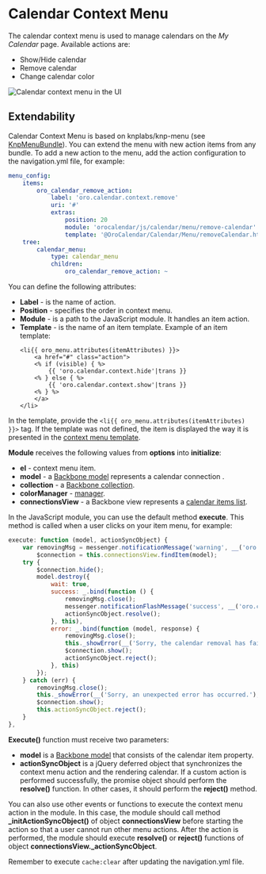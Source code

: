 # Calendar Context Menu

The calendar context menu is used to manage calendars on the *My Calendar* page. Available actions are:

- Show/Hide calendar
- Remove calendar
- Change calendar color

![Calendar context menu in the UI](img/bundles/CalendarBundle/context-menu.png)

## Extendability

Calendar Context Menu is based on knplabs/knp-menu (see <a href="https://github.com/KnpLabs/KnpMenuBundle" target="_blank">KnpMenuBundle</a>). You can extend the menu with new action items from any bundle. To add a new action to the menu, add the action configuration to the navigation.yml file, for example:

```yaml
menu_config:
    items:
        oro_calendar_remove_action:
            label: 'oro.calendar.context.remove'
            uri: '#'
            extras:
                position: 20
                module: 'orocalendar/js/calendar/menu/remove-calendar'
                template: '@OroCalendar/Calendar/Menu/removeCalendar.html.twig'
    tree:
        calendar_menu:
            type: calendar_menu
            children:
                oro_calendar_remove_action: ~
```

You can define the following attributes:

- **Label** - is the name of action.
- **Position** - specifies the order in context menu.
- **Module** - is a path to the JavaScript module. It handles an item action.
- **Template** - is the name of an item template. Example of an item template:
  ```twig
  <li{{ oro_menu.attributes(itemAttributes) }}>
      <a href="#" class="action">
      <% if (visible) { %>
          {{ 'oro.calendar.context.hide'|trans }}
      <% } else { %>
          {{ 'oro.calendar.context.show'|trans }}
      <% } %>
      </a>
  </li>
  ```

In the template, provide the `<li{{ oro_menu.attributes(itemAttributes) }}>` tag. If the template was not defined, the item is displayed the way it is presented in the <a href="https://github.com/oroinc/OroCalendarBundle/tree/6.1/Resources/views/Calendar/Menu/contextMenu.html.twig" target="_blank">context menu template</a>.

**Module** receives the following values from **options** into **initialize**:

- **el** - context menu item.
- **model** - a <a href="https://github.com/oroinc/OroCalendarBundle/blob/master/Resources/public/js/calendar/connection/model.js" target="_blank">Backbone model</a> represents a calendar connection .
- **collection** - a <a href="https://github.com/oroinc/OroCalendarBundle/blob/master/Resources/public/js/calendar/connection/collection.js" target="_blank">Backbone collection</a>.
- **colorManager** - <a href="https://github.com/oroinc/OroCalendarBundle/blob/master/Resources/public/js/calendar/color-manager.js" target="_blank">manager</a>.
- **connectionsView** - a Backbone view represents a <a href="https://github.com/oroinc/OroCalendarBundle/blob/master/Resources/public/js/calendar/connection/view.js" target="_blank">calendar items list</a>.

In the JavaScript module, you can use the default method **execute**. This method is called when a user clicks on your item menu, for example:

```javascript
execute: function (model, actionSyncObject) {
    var removingMsg = messenger.notificationMessage('warning', __('oro.calendar.flash_message.calendar_removing')),
        $connection = this.connectionsView.findItem(model);
    try {
        $connection.hide();
        model.destroy({
            wait: true,
            success: _.bind(function () {
                removingMsg.close();
                messenger.notificationFlashMessage('success', __('oro.calendar.flash_message.calendar_removed'));
                actionSyncObject.resolve();
            }, this),
            error: _.bind(function (model, response) {
                removingMsg.close();
                this._showError(__('Sorry, the calendar removal has failed.'), response.responseJSON || {});
                $connection.show();
                actionSyncObject.reject();
            }, this)
        });
    } catch (err) {
        removingMsg.close();
        this._showError(__('Sorry, an unexpected error has occurred.'), err);
        $connection.show();
        this.actionSyncObject.reject();
    }
},
```

**Execute()** function must receive two parameters:

- **model** is a <a href="https://github.com/oroinc/OroCalendarBundle/blob/master/Resources/public/js/calendar/connection/model.js" target="_blank">Backbone model</a> that consists of the calendar item property.
- **actionSyncObject** is a jQuery deferred object that synchronizes the context menu action and the rendering calendar. If a custom action is performed successfully, the promise object should perform the **resolve()** function. In other cases, it should perform the **reject()** method.

You can also use other events or functions to execute the context menu action in the module. In this case, the module should call method **\_initActionSyncObject()** of object **connectionsView** before starting the action so that a user cannot run other menu actions. After the action is performed, the module should execute **resolve()** or **reject()** functions of object **connectionsView._actionSyncObject**.

Remember to execute `cache:clear` after updating the navigation.yml file.

<!-- Frontend -->
